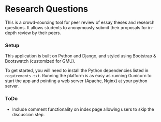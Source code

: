 # Research Questions

This is a crowd-sourcing tool for peer review of essay theses and research
questions. It allows students to anonymously submit their proposals for
in-depth review by their peers.

### Setup

This application is built on Python and Django, and styled using Bootstrap
& Bootswatch (customized for GMU).

To get started, you will need to install the Python dependencies listed in
`requirements.txt`. Running the platform is as easy as running Gunicorn to
start the app and pointing a web server (Apache, Nginx) at your python
server.

### ToDo

* Include comment functionality on index page allowing users to skip the discussion step.
